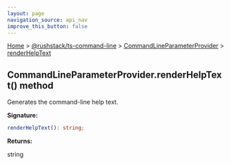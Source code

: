 ```yaml
---
layout: page
navigation_source: api_nav
improve_this_button: false
---
```



[Home](./index.md) &gt; [@rushstack/ts-command-line](./ts-command-line.md) &gt; [CommandLineParameterProvider](./ts-command-line.commandlineparameterprovider.md) &gt; [renderHelpText](./ts-command-line.commandlineparameterprovider.renderhelptext.md)

## CommandLineParameterProvider.renderHelpText() method

Generates the command-line help text.

<b>Signature:</b>

```typescript
renderHelpText(): string;
```
<b>Returns:</b>

string
